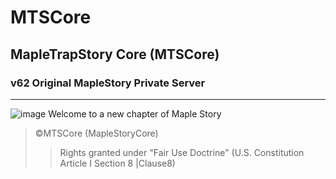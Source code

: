 # MTSCore
## MapleTrapStory Core (MTSCore) 
### v62 Original MapleStory Private Server                                                                           
__________________________________________________________________________________________________                                                        

![image](https://i.imgur.com/ljpRvVG.png)
Welcome to a new chapter of Maple Story                                         
                                             
> ©MTSCore (MapleStoryCore)
>> Rights granted under "Fair Use Doctrine" (U.S. Constitution Article I Section 8 |Clause8)
  


